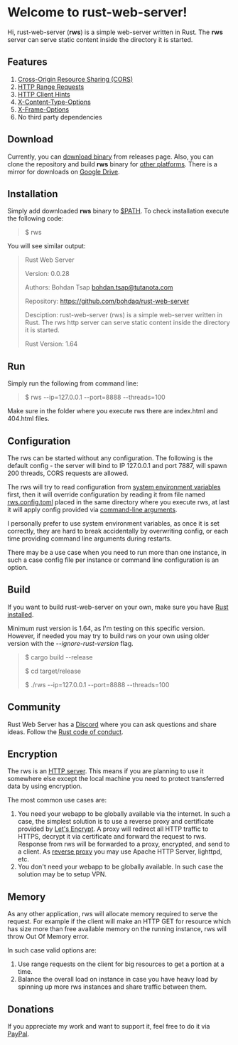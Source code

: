 # Welcome to rust-web-server!

Hi, rust-web-server (**rws**) is a simple web-server written in Rust. The **rws** server can serve static content inside the directory it is started.

## Features
1. [Cross-Origin Resource Sharing (CORS)](https://developer.mozilla.org/en-US/docs/Web/HTTP/CORS)
1. [HTTP Range Requests](https://developer.mozilla.org/en-US/docs/Web/HTTP/Range_requests)
1. [HTTP Client Hints](https://developer.mozilla.org/en-US/docs/Web/HTTP/Client_hints)
1. [X-Content-Type-Options](https://developer.mozilla.org/en-US/docs/Web/HTTP/Headers/X-Content-Type-Options)
1. [X-Frame-Options](https://developer.mozilla.org/en-US/docs/Web/HTTP/Headers/X-Frame-Options)
1. No third party dependencies

## Download
Currently, you can [download binary](https://github.com/bohdaq/rust-web-server/releases) from releases page. Also, you can clone the repository and build **rws** binary for [other platforms](https://doc.rust-lang.org/nightly/rustc/platform-support.html). There is a mirror for downloads on [Google Drive](https://drive.google.com/drive/folders/13iSR3VxmfFvZgOZ0LddP_EJp7GJ-lQd8?usp=sharing).

## Installation
Simply add downloaded **rws** binary to [$PATH](https://en.wikipedia.org/wiki/PATH_%28variable%29). To check installation execute the following code:

> $ rws
 
You will see similar output:

> Rust Web Server
> 
> Version:       0.0.28
> 
> Authors:       Bohdan Tsap <bohdan.tsap@tutanota.com>
> 
> Repository:    https://github.com/bohdaq/rust-web-server
> 
> Desciption:    rust-web-server (rws) is a simple web-server written in Rust. The rws http server can serve static content inside the directory it is started.
> 
> Rust Version:  1.64


## Run
Simply run the following from command line:

> $ rws --ip=127.0.0.1 --port=8888 --threads=100

Make sure in the folder where you execute rws there are index.html and 404.html files.

## Configuration

The rws can be started without any configuration. The following is the default config - the server will bind to IP 127.0.0.1 and port 7887, will spawn 200 threads, CORS requests are allowed.

The rws will try to read configuration from [system environment variables](https://github.com/bohdaq/rust-web-server/blob/main/rws.variables) first, then it will override configuration by reading it from file named [rws.config.toml](https://github.com/bohdaq/rust-web-server/blob/main/rws.config.toml) placed in the same directory where you execute rws, at last it will apply config provided via [command-line arguments](https://github.com/bohdaq/rust-web-server/blob/main/rws.command_line). 

I personally prefer to use system environment variables, as once it is set correctly, they are hard to break accidentally by overwriting config, or each time providing command line arguments during restarts.

There may be a use case when you need to run more than one instance, in such a case config file per instance or command line configuration is an option. 


## Build

If you want to build rust-web-server on your own, make sure you have [Rust installed](https://www.rust-lang.org/tools/install).

Minimum rust version is 1.64, as I'm testing on this specific version. However, if needed you may try to build rws on your own using older version with the _--ignore-rust-version_ flag.

> $ cargo build --release
> 
> $ cd target/release
> 
> $ ./rws --ip=127.0.0.1 --port=8888 --threads=100



## Community
Rust Web Server has a [Discord](https://discord.gg/zaErjtr5Dm) where you can ask questions and share ideas. Follow the [Rust code of conduct](https://www.rust-lang.org/policies/code-of-conduct).

## Encryption

The rws is an [HTTP server](https://developer.mozilla.org/en-US/docs/Web/HTTP). This means if you are planning to use it somewhere else except the local machine you need to protect transferred data by using encryption.

The most common use cases are:
1. You need your webapp to be globally available via the internet. In such a case, the simplest solution is to use a reverse proxy and certificate provided by [Let's Encrypt](https://letsencrypt.org/). A proxy will redirect all HTTP traffic to HTTPS, decrypt it via certificate and forward the request to rws. Response from rws will be forwarded to a proxy, encrypted, and send to a client. As [reverse proxy](https://ssl-config.mozilla.org/) you may use Apache HTTP Server, lighttpd, etc.
2. You don't need your webapp to be globally available. In such case the solution may be to setup VPN.

## Memory
As any other application, rws will allocate memory required to serve the request. 
For example if the client will make an HTTP GET for resource which has size more 
than free available memory on the running instance, rws will throw Out Of Memory error.

In such case valid options are:
1. Use range requests on the client for big resources to get a portion at a time.
2. Balance the overall load on instance in case you have heavy load by spinning up 
more rws instances and share traffic between them.

## Donations
If you appreciate my work and want to support it, feel free to do it via [PayPal](https://www.paypal.com/donate/?hosted_button_id=7J69SYZWSP6HJ).

